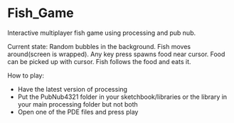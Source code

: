 # Fish_Game
Interactive multiplayer fish game using processing and pub nub.

Current state:
Random bubbles in the background. Fish moves around(screen is wrapped). Any key press spawns food near cursor. Food can be picked up with cursor. Fish follows the food and eats it.

How to play:

- Have the latest version of processing
- Put the PubNub4321 folder in your sketchbook/libraries or the library in your main processing folder but not both
- Open one of the PDE files and press play
